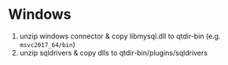 # Windows
1. unzip windows connector & copy libmysql.dll to qtdir-bin (e.g. `msvc2017_64/bin`)
2. unzip sqldrivers & copy dlls to qtdir-bin/plugins/sqldrivers